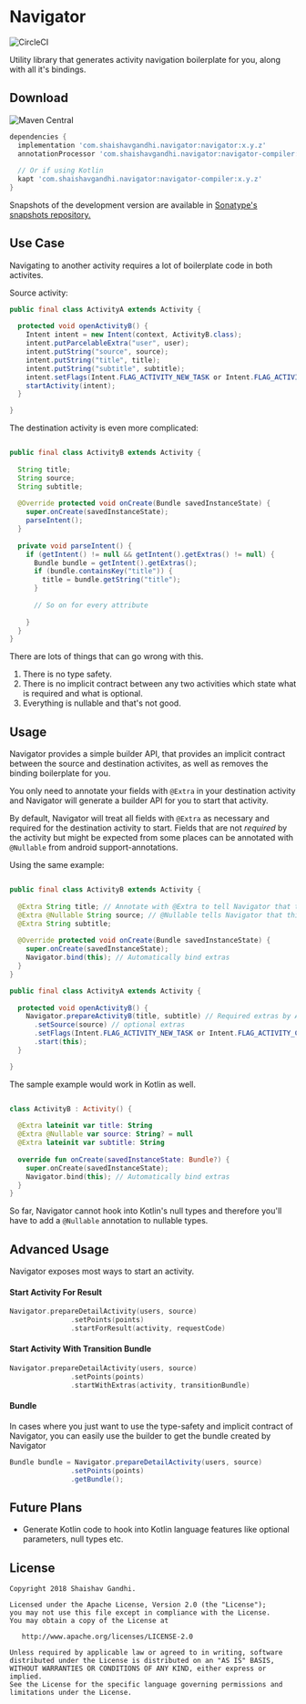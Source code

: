 # Navigator


![CircleCI](https://img.shields.io/circleci/project/github/shaishavgandhi05/navigator.svg)

Utility library that generates activity navigation boilerplate for you, along with all it's bindings. 

## Download

![Maven Central](https://img.shields.io/maven-central/v/com.shaishavgandhi.navigator/navigator.svg)

```groovy
dependencies {
  implementation 'com.shaishavgandhi.navigator:navigator:x.y.z'
  annotationProcessor 'com.shaishavgandhi.navigator:navigator-compiler:x.y.z'
  
  // Or if using Kotlin
  kapt 'com.shaishavgandhi.navigator:navigator-compiler:x.y.z'
}
```
Snapshots of the development version are available in [Sonatype's snapshots repository.](https://oss.sonatype.org/content/repositories/snapshots/)

## Use Case

Navigating to another activity requires a lot of boilerplate code in both activites. 

Source activity:
```java
public final class ActivityA extends Activity {
  
  protected void openActivityB() {
    Intent intent = new Intent(context, ActivityB.class);
    intent.putParcelableExtra("user", user);
    intent.putString("source", source);
    intent.putString("title", title);
    intent.putString("subtitle", subtitle);
    intent.setFlags(Intent.FLAG_ACTIVITY_NEW_TASK or Intent.FLAG_ACTIVITY_CLEAR_TASK);
    startActivity(intent);
  }

}
```

The destination activity is even more complicated:

```java

public final class ActivityB extends Activity {
  
  String title;
  String source;
  String subtitle;
 
  @Override protected void onCreate(Bundle savedInstanceState) {
    super.onCreate(savedInstanceState);
    parseIntent();
  }
  
  private void parseIntent() {
    if (getIntent() != null && getIntent().getExtras() != null) {
      Bundle bundle = getIntent().getExtras();
      if (bundle.containsKey("title")) {
        title = bundle.getString("title");
      }
      
      // So on for every attribute
    
    }
  }
}

```

There are lots of things that can go wrong with this. 
1. There is no type safety.
2. There is no implicit contract between any two activities which state what is required and what is optional.
3. Everything is nullable and that's not good. 

## Usage

Navigator provides a simple builder API, that provides an implicit contract between the source and destination activites, as well as removes the binding boilerplate for you.

You only need to annotate your fields with `@Extra` in your destination activity and Navigator will generate a builder API for you to start that activity. 

By default, Navigator will treat all fields with `@Extra` as necessary and required for the destination activity to start. Fields that are not _required_ by the activity but might be expected from some places can be annotated with `@Nullable` from android support-annotations. 

Using the same example:

```java

public final class ActivityB extends Activity {
  
  @Extra String title; // Annotate with @Extra to tell Navigator that this is required when opening activity
  @Extra @Nullable String source; // @Nullable tells Navigator that this is an optional extra
  @Extra String subtitle;
 
  @Override protected void onCreate(Bundle savedInstanceState) {
    super.onCreate(savedInstanceState);
    Navigator.bind(this); // Automatically bind extras
  }
}
```

```java
public final class ActivityA extends Activity {
  
  protected void openActivityB() {
    Navigator.prepareActivityB(title, subtitle) // Required extras by ActivityB go in constructor
      .setSource(source) // optional extras
      .setFlags(Intent.FLAG_ACTIVITY_NEW_TASK or Intent.FLAG_ACTIVITY_CLEAR_TASK)
      .start(this);
  }

}
```

The sample example would work in Kotlin as well. 

```kotlin

class ActivityB : Activity() {
  
  @Extra lateinit var title: String 
  @Extra @Nullable var source: String? = null
  @Extra lateinit var subtitle: String
 
  override fun onCreate(savedInstanceState: Bundle?) {
    super.onCreate(savedInstanceState);
    Navigator.bind(this); // Automatically bind extras
  }
}
```

So far, Navigator cannot hook into Kotlin's null types and therefore you'll have to add a `@Nullable` annotation to nullable types. 

## Advanced Usage

Navigator exposes most ways to start an activity. 

#### Start Activity For Result

```kotlin
Navigator.prepareDetailActivity(users, source)
               .setPoints(points)
               .startForResult(activity, requestCode)
```

#### Start Activity With Transition Bundle
```kotlin
Navigator.prepareDetailActivity(users, source)
               .setPoints(points)
               .startWithExtras(activity, transitionBundle)
```

#### Bundle

In cases where you just want to use the type-safety and implicit contract of Navigator, you can easily use the builder to get the bundle created by Navigator

```java
Bundle bundle = Navigator.prepareDetailActivity(users, source)
               .setPoints(points)
               .getBundle();
```

## Future Plans

* Generate Kotlin code to hook into Kotlin language features like optional parameters, null types etc. 

## License
    
    Copyright 2018 Shaishav Gandhi.

    Licensed under the Apache License, Version 2.0 (the "License");
    you may not use this file except in compliance with the License.
    You may obtain a copy of the License at

       http://www.apache.org/licenses/LICENSE-2.0

    Unless required by applicable law or agreed to in writing, software
    distributed under the License is distributed on an "AS IS" BASIS,
    WITHOUT WARRANTIES OR CONDITIONS OF ANY KIND, either express or implied.
    See the License for the specific language governing permissions and
    limitations under the License.
